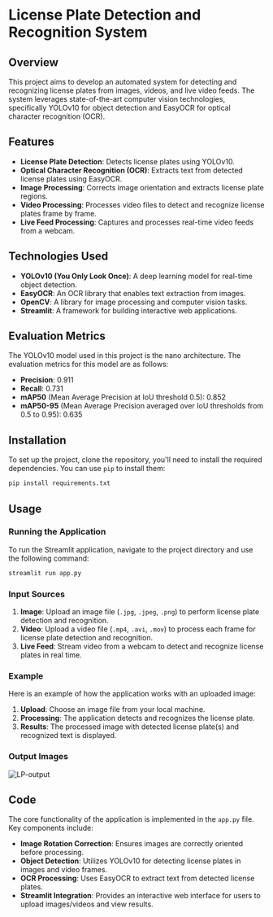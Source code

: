# License Plate Detection and Recognition System

## Overview

This project aims to develop an automated system for detecting and recognizing license plates from images, videos, and live video feeds. The system leverages state-of-the-art computer vision technologies, specifically YOLOv10 for object detection and EasyOCR for optical character recognition (OCR). 

## Features

- **License Plate Detection**: Detects license plates using YOLOv10.
- **Optical Character Recognition (OCR)**: Extracts text from detected license plates using EasyOCR.
- **Image Processing**: Corrects image orientation and extracts license plate regions.
- **Video Processing**: Processes video files to detect and recognize license plates frame by frame.
- **Live Feed Processing**: Captures and processes real-time video feeds from a webcam.

## Technologies Used

- **YOLOv10 (You Only Look Once)**: A deep learning model for real-time object detection.
- **EasyOCR**: An OCR library that enables text extraction from images.
- **OpenCV**: A library for image processing and computer vision tasks.
- **Streamlit**: A framework for building interactive web applications.

## Evaluation Metrics

The YOLOv10 model used in this project is the nano architecture. The evaluation metrics for this model are as follows:

- **Precision**: 0.911
- **Recall**: 0.731
- **mAP50** (Mean Average Precision at IoU threshold 0.5): 0.852
- **mAP50-95** (Mean Average Precision averaged over IoU thresholds from 0.5 to 0.95): 0.635

## Installation

To set up the project, clone the repository, you'll need to install the required dependencies. You can use `pip` to install them:

```bash
pip install requirements.txt
```

## Usage

### Running the Application

To run the Streamlit application, navigate to the project directory and use the following command:

```bash
streamlit run app.py
```

### Input Sources

1. **Image**: Upload an image file (`.jpg`, `.jpeg`, `.png`) to perform license plate detection and recognition.
2. **Video**: Upload a video file (`.mp4`, `.avi`, `.mov`) to process each frame for license plate detection and recognition.
3. **Live Feed**: Stream video from a webcam to detect and recognize license plates in real time.

### Example

Here is an example of how the application works with an uploaded image:

1. **Upload**: Choose an image file from your local machine.
2. **Processing**: The application detects and recognizes the license plate.
3. **Results**: The processed image with detected license plate(s) and recognized text is displayed.

### Output Images

![LP-output](https://github.com/user-attachments/assets/10e746a0-6fb6-4fad-b5c3-a6bbd11823d9)

## Code

The core functionality of the application is implemented in the `app.py` file. Key components include:

- **Image Rotation Correction**: Ensures images are correctly oriented before processing.
- **Object Detection**: Utilizes YOLOv10 for detecting license plates in images and video frames.
- **OCR Processing**: Uses EasyOCR to extract text from detected license plates.
- **Streamlit Integration**: Provides an interactive web interface for users to upload images/videos and view results.
